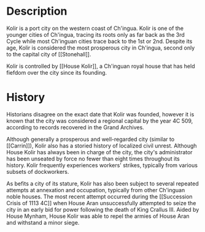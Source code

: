 # Description
Kolir is a port city on the western coast of Ch'ingua. Kolir is one of the younger cities of Ch'ingua, tracing its roots only as far back as the 3rd Cycle while most Ch'inguan cities trace back to the 1st or 2nd. Despite its age, Kolir is considered the most prosperous city in Ch'ingua, second only to the capital city of [[Stonehall]]. 

Kolir is controlled by [[House Kolir]], a Ch'inguan royal house that has held fiefdom over the city since its founding. 

# History
Historians disagree on the exact date that Kolir was founded, however it is known that the city was considered a regional capital by the year 4C 509, according to records recovered in the Grand Archives. 

Although generally a prosperous and well-regarded city (similar to [[Carrin]]), Kolir also has a storied history of localized civil unrest. Although House Kolir has always been in charge of the city, the city's administrator has been unseated by force no fewer than eight times throughout its history. Kolir frequently experiences workers' strikes, typically from various subsets of dockworkers.

As befits a city of its stature, Kolir has also been subject to several repeated attempts at annexation and occupation, typically from other Ch'inguan noble houses. The most recent attempt occurred during the [[Succession Crisis of 1113 4C]] when House Aran unsuccessfully attempted to seize the city in an early bid for power following the death of King Crallus III. Aided by House Mynham, House Kolir was able to repel the armies of House Aran and withstand a minor siege. 

